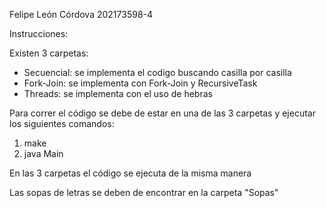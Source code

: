 Felipe León Córdova 202173598-4




Instrucciones:

Existen 3 carpetas:
  - Secuencial: se implementa el codigo buscando casilla por casilla
  - Fork-Join: se implementa con Fork-Join y RecursiveTask
  - Threads: se implementa con el uso de hebras

Para correr el código se debe de estar en una de las 3 carpetas y ejecutar los siguientes comandos:
  1) make
  2) java Main

En las 3 carpetas el código se ejecuta de la misma manera

Las sopas de letras se deben de encontrar en la carpeta "Sopas"
